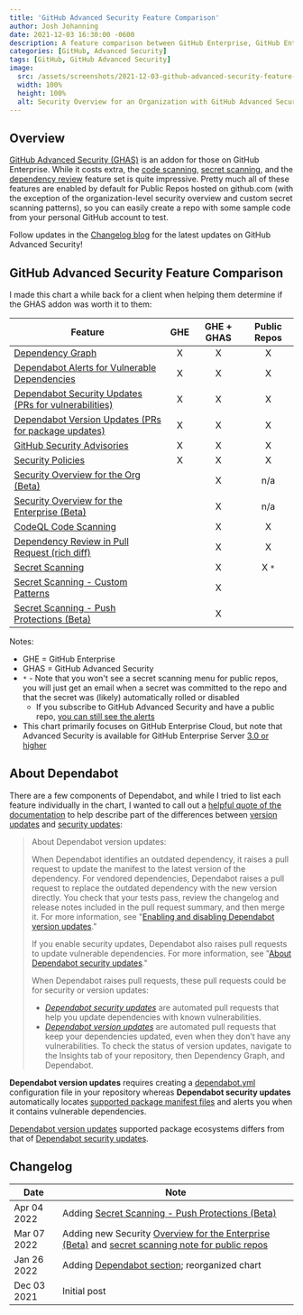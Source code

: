 ```yaml
---
title: 'GitHub Advanced Security Feature Comparison'
author: Josh Johanning
date: 2021-12-03 16:30:00 -0600
description: A feature comparison between GitHub Enterprise, GitHub Enterprise with GitHub Advanced Security (GHAS), and Public Repos on github.com
categories: [GitHub, Advanced Security]
tags: [GitHub, GitHub Advanced Security]
image:
  src: /assets/screenshots/2021-12-03-github-advanced-security-feature-chart/organization-security-overview.png
  width: 100%
  height: 100%
  alt: Security Overview for an Organization with GitHub Advanced Security
---
```


## Overview

[GitHub Advanced Security (GHAS)](https://docs.github.com/en/get-started/learning-about-github/about-github-advanced-security) is an addon for those on GitHub Enterprise. While it costs extra, the [code scanning](https://docs.github.com/en/github/finding-security-vulnerabilities-and-errors-in-your-code/about-code-scanning), [secret scanning](https://docs.github.com/en/github/administering-a-repository/about-secret-scanning), and the [dependency review](https://docs.github.com/en/code-security/supply-chain-security/about-dependency-review) feature set is quite impressive. Pretty much all of these features are enabled by default for Public Repos hosted on github.com (with the exception of the organization-level security overview and custom secret scanning patterns), so you can easily create a repo with some sample code from your personal GitHub account to test.

Follow updates in the [Changelog blog](https://github.blog/changelog/label/advanced-security/) for the latest updates on GitHub Advanced Security!

## GitHub Advanced Security Feature Comparison

I made this chart a while back for a client when helping them determine if the GHAS addon was worth it to them:

| Feature | GHE | GHE + GHAS | Public Repos |
|---------|:----:|:-----------:|:------------:|
| [Dependency Graph](https://docs.github.com/en/code-security/supply-chain-security/understanding-your-software-supply-chain/about-the-dependency-graph) | X | X | X |
| [Dependabot Alerts for Vulnerable Dependencies](https://docs.github.com/en/code-security/supply-chain-security/managing-vulnerabilities-in-your-projects-dependencies/about-alerts-for-vulnerable-dependencies) | X | X | X |
| [Dependabot Security Updates (PRs for vulnerabilities)](https://docs.github.com/en/code-security/supply-chain-security/managing-vulnerabilities-in-your-projects-dependencies/about-dependabot-security-updates) | X | X | X |
| [Dependabot Version Updates (PRs for package updates)](https://docs.github.com/en/code-security/supply-chain-security/keeping-your-dependencies-updated-automatically/about-dependabot-version-updates) | X | X | X |
| [GitHub Security Advisories](https://docs.github.com/en/code-security/security-advisories/about-github-security-advisories) | X | X | X |
| [Security Policies](https://docs.github.com/en/code-security/getting-started/adding-a-security-policy-to-your-repository) | X | X | X |
| [Security Overview for the Org (Beta)](https://docs.github.com/en/code-security/security-overview/about-the-security-overview) | | X | n/a |
| [Security Overview for the Enterprise (Beta)](https://github.blog/changelog/2022-03-01-security-overview-for-enterprise-in-beta/) | | X | n/a |
| [CodeQL Code Scanning](https://docs.github.com/en/code-security/code-scanning/automatically-scanning-your-code-for-vulnerabilities-and-errors/configuring-code-scanning) | | X | X |
| [Dependency Review in Pull Request (rich diff)](https://github.blog/changelog/2021-10-05-dependency-review-is-generally-available/) | | X | X |
| [Secret Scanning](https://docs.github.com/en/code-security/secret-scanning/about-secret-scanning) | | X | X `*` |
| [Secret Scanning - Custom Patterns](https://docs.github.com/en/enterprise-cloud@latest/code-security/secret-scanning/defining-custom-patterns-for-secret-scanning) | | X | |
| [Secret Scanning - Push Protections (Beta)](https://docs.github.com/en/enterprise-cloud@latest/code-security/secret-scanning/protecting-pushes-with-secret-scanning) | | X | |

Notes:
- GHE = GitHub Enterprise
- GHAS = GitHub Advanced Security
- `*` - Note that you won't see a secret scanning menu for public repos, you will just get an email when a secret was committed to the repo and that the secret was (likely) automatically rolled or disabled
    + If you subscribe to GitHub Advanced Security and have a public repo, [you can still see the alerts](https://github.blog/changelog/2022-03-04-secret-scanning-advanced-security-customers-can-now-view-alerts-on-their-public-repositories/)
- This chart primarily focuses on GitHub Enterprise Cloud, but note that Advanced Security is available for GitHub Enterprise Server [3.0 or higher](https://docs.github.com/en/get-started/learning-about-github/about-github-advanced-security)

## About Dependabot

There are a few components of Dependabot, and while I tried to list each feature individually in the chart, I wanted to call out a [helpful quote of the documentation](https://docs.github.com/en/code-security/supply-chain-security/keeping-your-dependencies-updated-automatically/about-dependabot-version-updates) to help describe part of the differences between [version updates](https://docs.github.com/en/code-security/supply-chain-security/keeping-your-dependencies-updated-automatically/about-dependabot-version-updates) and [security updates](https://docs.github.com/en/code-security/supply-chain-security/managing-vulnerabilities-in-your-projects-dependencies/about-dependabot-security-updates): 

> About Dependabot version updates: 
> 
> When Dependabot identifies an outdated dependency, it raises a pull request to update the manifest to the latest version of the dependency. For vendored dependencies, Dependabot raises a pull request to replace the outdated dependency with the new version directly. You check that your tests pass, review the changelog and release notes included in the pull request summary, and then merge it. For more information, see "[Enabling and disabling Dependabot version updates](https://docs.github.com/en/code-security/supply-chain-security/keeping-your-dependencies-updated-automatically/enabling-and-disabling-dependabot-version-updates)."
> 
> If you enable security updates, Dependabot also raises pull requests to update vulnerable dependencies. For more information, see "[About Dependabot security updates](https://docs.github.com/en/github/managing-security-vulnerabilities/about-dependabot-security-updates)."
> 
> When Dependabot raises pull requests, these pull requests could be for security or version updates:
> - _[Dependabot security updates](https://docs.github.com/en/code-security/supply-chain-security/managing-vulnerabilities-in-your-projects-dependencies/about-dependabot-security-updates)_ are automated pull requests that help you update dependencies with known vulnerabilities.
> - _[Dependabot version updates](https://docs.github.com/en/code-security/supply-chain-security/keeping-your-dependencies-updated-automatically/about-dependabot-version-updates)_ are automated pull requests that keep your dependencies updated, even when they don’t have any vulnerabilities. To check the status of version updates, navigate to the Insights tab of your repository, then Dependency Graph, and Dependabot.

**Dependabot version updates** requires creating a [dependabot.yml](https://docs.github.com/en/code-security/supply-chain-security/keeping-your-dependencies-updated-automatically/configuration-options-for-dependency-updates#configuration-options-for-private-registries) configuration file in your repository whereas **Dependabot security updates** automatically locates [supported package manifest files](https://docs.github.com/en/code-security/supply-chain-security/understanding-your-software-supply-chain/about-the-dependency-graph#supported-package-ecosystems) and alerts you when it contains vulnerable dependencies.

[Dependabot version updates](https://docs.github.com/en/code-security/supply-chain-security/keeping-your-dependencies-updated-automatically/about-dependabot-version-updates#supported-repositories-and-ecosystems) supported package ecosystems differs from that of [Dependabot security updates](https://docs.github.com/en/code-security/supply-chain-security/understanding-your-software-supply-chain/about-the-dependency-graph#supported-package-ecosystems).

## Changelog

| Date        | Note |
|-------------|----|
| Apr 04 2022 | Adding [Secret Scanning - Push Protections (Beta)](https://docs.github.com/en/enterprise-cloud@latest/code-security/secret-scanning/protecting-pushes-with-secret-scanning) |
| Mar 07 2022 | Adding new Security [Overview for the Enterprise (Beta)](https://github.blog/changelog/2022-03-01-security-overview-for-enterprise-in-beta/) and [secret scanning note for public repos](https://github.blog/changelog/2022-03-04-secret-scanning-advanced-security-customers-can-now-view-alerts-on-their-public-repositories/)
| Jan 26 2022 | Adding [Dependabot section](#about-dependabot); reorganized chart
| Dec 03 2021 | Initial post